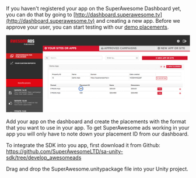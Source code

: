 If you haven't registered your app on the SuperAwesome Dashboard yet, you can do that by going to [http://dashboard.superawesome.tv](http://dashboard.superawesome.tv) and creating a new app. Before we approve your user, you can start testing with our [demo placements](/docs/iossdk/Demo%20Placements).

![](img/dashboard.png "Registering an app on the dashboard")

Add your app on the dashboard and create the placements with the format that you want to use in your app. To get SuperAwesome ads working in your app you will only have to note down your placement ID from our dashboard.

To integrate the SDK into you app, first download it from Github: https://github.com/SuperAwesomeLTD/sa-unity-sdk/tree/develop_awesomeads

Drag and drop the SuperAwesome.unitypackage file into your Unity project.